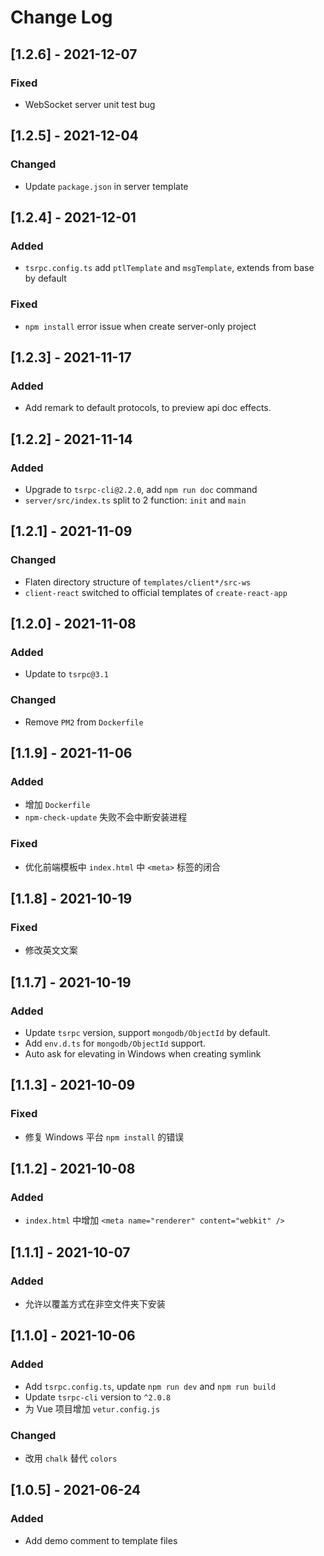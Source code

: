 # Change Log

## [1.2.6] - 2021-12-07
### Fixed
- WebSocket server unit test bug

## [1.2.5] - 2021-12-04
### Changed
- Update `package.json` in server template

## [1.2.4] - 2021-12-01
### Added
- `tsrpc.config.ts` add `ptlTemplate` and `msgTemplate`, extends from base by default
### Fixed
- `npm install` error issue when create server-only project

## [1.2.3] - 2021-11-17
### Added
- Add remark to default protocols, to preview api doc effects.

## [1.2.2] - 2021-11-14
### Added
- Upgrade to `tsrpc-cli@2.2.0`, add `npm run doc` command
- `server/src/index.ts` split to 2 function: `init` and `main`

## [1.2.1] - 2021-11-09
### Changed
- Flaten directory structure of `templates/client*/src-ws`
- `client-react` switched to official templates of `create-react-app`

## [1.2.0] - 2021-11-08
### Added
- Update to `tsrpc@3.1`
### Changed
- Remove `PM2` from `Dockerfile`

## [1.1.9] - 2021-11-06
### Added
- 增加 `Dockerfile`
- `npm-check-update` 失败不会中断安装进程
### Fixed
- 优化前端模板中 `index.html` 中 `<meta>` 标签的闭合

## [1.1.8] - 2021-10-19
### Fixed
- 修改英文文案

## [1.1.7] - 2021-10-19
### Added
- Update `tsrpc` version, support `mongodb/ObjectId` by default.
- Add `env.d.ts` for `mongodb/ObjectId` support.
- Auto ask for elevating in Windows when creating symlink

## [1.1.3] - 2021-10-09
### Fixed
- 修复 Windows 平台 `npm install` 的错误
## [1.1.2] - 2021-10-08
### Added
- `index.html` 中增加 `<meta name="renderer" content="webkit" />`

## [1.1.1] - 2021-10-07
### Added
- 允许以覆盖方式在非空文件夹下安装

## [1.1.0] - 2021-10-06
### Added
- Add `tsrpc.config.ts`, update `npm run dev` and `npm run build`
- Update `tsrpc-cli` version to `^2.0.8`
- 为 Vue 项目增加 `vetur.config.js`
### Changed
- 改用 `chalk` 替代 `colors`

## [1.0.5] - 2021-06-24
### Added
- Add demo comment to template files